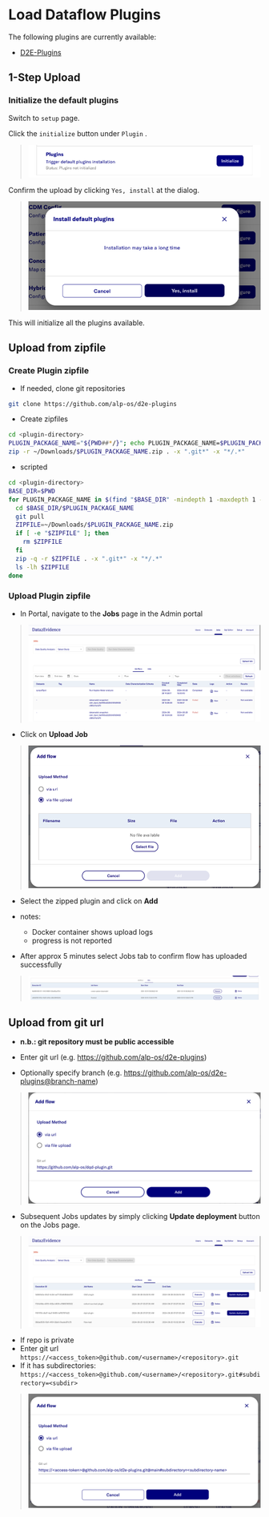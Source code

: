# Load Dataflow Plugins

The following plugins are currently available:
- [D2E-Plugins](https://github.com/alp-os/d2e-plugins)

## 1-Step Upload

###  Initialize the default plugins

Switch to `setup` page.

Click the `initialize` button under `Plugin` .
> ![](../images/dataflow/PluginSetUp.png)


Confirm the upload by clicking `Yes, install` at the dialog.
> ![](../images/dataflow/PluginSetUpDialog.png)

This will initialize all the plugins available.

## Upload from zipfile
### Create Plugin zipfile
- If needed, clone git repositories
```bash
git clone https://github.com/alp-os/d2e-plugins
```
- Create zipfiles
```bash
cd <plugin-directory>
PLUGIN_PACKAGE_NAME="${PWD##*/}"; echo PLUGIN_PACKAGE_NAME=$PLUGIN_PACKAGE_NAME
zip -r ~/Downloads/$PLUGIN_PACKAGE_NAME.zip . -x ".git*" -x "*/.*"
```
- scripted
```bash
cd <plugin-directory>
BASE_DIR=$PWD
for PLUGIN_PACKAGE_NAME in $(find "$BASE_DIR" -mindepth 1 -maxdepth 1 -type d ! -name ".*" -exec basename {} \; | tr '\n' ' '); do 
  cd $BASE_DIR/$PLUGIN_PACKAGE_NAME
  git pull
  ZIPFILE=~/Downloads/$PLUGIN_PACKAGE_NAME.zip
  if [ -e "$ZIPFILE" ]; then
    rm $ZIPFILE
  fi
  zip -q -r $ZIPFILE . -x ".git*" -x "*/.*"
  ls -lh $ZIPFILE
done
```
### Upload Plugin zipfile
- In Portal, navigate to the **Jobs** page in the Admin portal
> ![](../images/dataflow/JobsPage.png)

- Click on **Upload Job**
> ![](../images/dataflow/AddFlowDialog.png)

- Select the zipped plugin and click on **Add**
- notes: 
  - Docker container shows upload logs
  - progress is not reported

- After approx 5 minutes select Jobs tab to confirm flow has uploaded successfully
> ![](../images/dataflow/JobsTable.png)

## Upload from git url
- **n.b.: git repository must be public accessible**
- Enter git url (e.g. https://github.com/alp-os/d2e-plugins)

- Optionally specify branch (e.g. https://github.com/alp-os/d2e-plugins@branch-name)
> ![](../images/dataflow/AddFlowURL.png)

- Subsequent Jobs updates by simply clicking **Update deployment** button on the Jobs page.
> ![](../images/dataflow/JobsPageURL.png)

- If repo is private
- Enter git url `https://<access_token>@github.com/<username>/<repository>.git`
- If it has subdirectories: `https://<access_token>@github.com/<username>/<repository>.git#subdirectory=<subdir>`
>![](../images/dataflow/AddFlowURLPrivate.png)